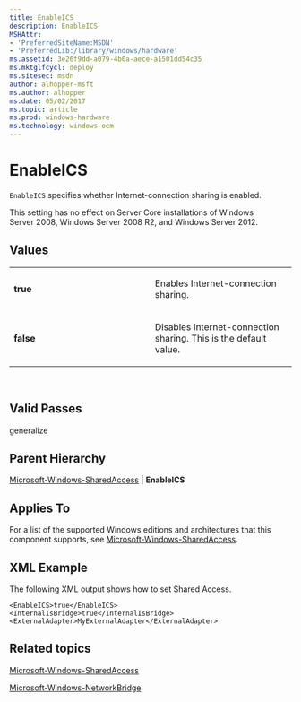 ```yaml
---
title: EnableICS
description: EnableICS
MSHAttr:
- 'PreferredSiteName:MSDN'
- 'PreferredLib:/library/windows/hardware'
ms.assetid: 3e26f9dd-a079-4b0a-aece-a1501dd54c35
ms.mktglfcycl: deploy
ms.sitesec: msdn
author: alhopper-msft
ms.author: alhopper
ms.date: 05/02/2017
ms.topic: article
ms.prod: windows-hardware
ms.technology: windows-oem
---
```


# EnableICS


`EnableICS` specifies whether Internet-connection sharing is enabled.

This setting has no effect on Server Core installations of Windows Server 2008, Windows Server 2008 R2, and Windows Server 2012.

## Values


<table>
<colgroup>
<col width="50%" />
<col width="50%" />
</colgroup>
<tbody>
<tr class="odd">
<td><p><strong>true</strong></p></td>
<td><p>Enables Internet-connection sharing.</p></td>
</tr>
<tr class="even">
<td><p><strong>false</strong></p></td>
<td><p>Disables Internet-connection sharing. This is the default value.</p></td>
</tr>
</tbody>
</table>

 

## Valid Passes


generalize

## Parent Hierarchy


[Microsoft-Windows-SharedAccess](microsoft-windows-sharedaccess.md) | **EnableICS**

## Applies To


For a list of the supported Windows editions and architectures that this component supports, see [Microsoft-Windows-SharedAccess](microsoft-windows-sharedaccess.md).

## XML Example


The following XML output shows how to set Shared Access.

```
<EnableICS>true</EnableICS>
<InternalIsBridge>true</InternalIsBridge>
<ExternalAdapter>MyExternalAdapter</ExternalAdapter>
```

## Related topics


[Microsoft-Windows-SharedAccess](microsoft-windows-sharedaccess.md)

[Microsoft-Windows-NetworkBridge](microsoft-windows-networkbridge.md)

 

 







